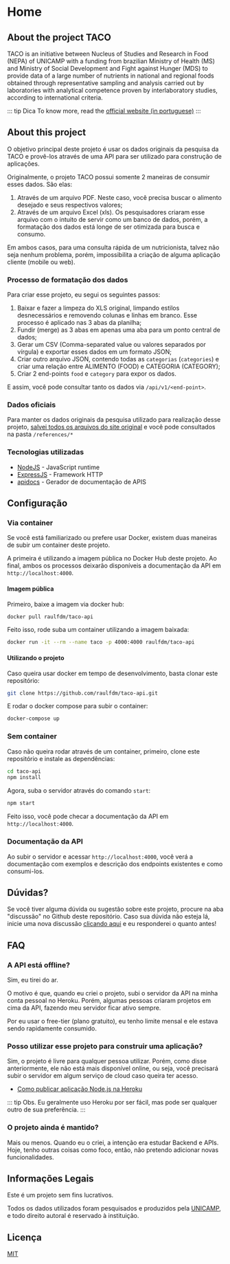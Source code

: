 # Home

## About the project TACO

TACO is an initiative between Nucleus of Studies and Research in Food (NEPA) of UNICAMP with a funding from brazilian Ministry of Health (MS) and Ministry of Social Development and Fight against Hunger (MDS) to provide data of a large number of nutrients in national and regional foods obtained through representative sampling and analysis carried out by laboratories with analytical competence proven by interlaboratory studies, according to international criteria.

::: tip Dica
To know more, read the [official website (in portuguese)](http://www.nepa.unicamp.br/taco/home.php?ativo=home)
:::

## About this project

O objetivo principal deste projeto é usar os dados originais da pesquisa da TACO e provê-los através de uma API para ser utilizado para construção de aplicações.

Originalmente, o projeto TACO possui somente 2 maneiras de consumir esses dados. São elas:

1. Através de um arquivo PDF. Neste caso, você precisa buscar o alimento desejado e seus respectivos valores;
2. Através de um arquivo Excel (xls). Os pesquisadores criaram esse arquivo com o intuito de servir como um banco de dados, porém, a formatação dos dados está longe de ser otimizada para busca e consumo.

Em ambos casos, para uma consulta rápida de um nutricionista, talvez não seja nenhum problema, porém, impossibilita a criação de alguma aplicação cliente (mobile ou web).

### Processo de formatação dos dados

Para criar esse projeto, eu segui os seguintes passos:

1. Baixar e fazer a limpeza do XLS original, limpando estilos desnecessários e removendo colunas e linhas em branco. Esse processo é aplicado nas 3 abas da planilha;
2. Fundir (merge) as 3 abas em apenas uma aba para um ponto central de dados;
3. Gerar um CSV (Comma-separated value ou valores separados por vírgula) e exportar esses dados em um formato JSON;
4. Criar outro arquivo JSON, contendo todas as `categorias` (`categories`) e criar uma relação entre ALIMENTO (FOOD) e CATEGORIA (CATEGORY);
5. Criar 2 end-points `food` e `category` para expor os dados.

E assim, você pode consultar tanto os dados via `/api/v1/<end-point>`.

### Dados oficiais

Para manter os dados originais da pesquisa utilizado para realização desse projeto, [salvei todos os arquivos do site original](https://www.nepa.unicamp.br/taco/tabela.php?ativo=tabela) e você pode consultados na pasta `/references/*`

### Tecnologias utilizadas

- [NodeJS](https://nodejs.org/en/) - JavaScript runtime
- [ExpressJS](https://expressjs.com) - Framework HTTP
- [apidocs](http://apidocjs.com) - Gerador de documentação de APIS

## Configuração

### Via container

Se você está familiarizado ou prefere usar Docker, existem duas maneiras de subir um container deste projeto.

A primeira é utilizando a imagem pública no Docker Hub deste projeto. Ao final, ambos os processos deixarão disponíveis a documentação da API em `http://localhost:4000`.

#### Imagem pública

Primeiro, baixe a imagem via docker hub:

```bash
docker pull raulfdm/taco-api
```

Feito isso, rode suba um container utilizando a imagem baixada:

```bash
docker run -it --rm --name taco -p 4000:4000 raulfdm/taco-api
```

#### Utilizando o projeto

Caso queira usar docker em tempo de desenvolvimento, basta clonar este repositório:

```bash
git clone https://github.com/raulfdm/taco-api.git
```

E rodar o docker compose para subir o container:

```bash
docker-compose up
```

### Sem container

Caso não queira rodar através de um container, primeiro, clone este repositório e instale as dependências:

```bash
cd taco-api
npm install
```

Agora, suba o servidor através do comando `start`:

```bash
npm start
```

Feito isso, você pode checar a documentação da API em `http://localhost:4000`.

### Documentação da API

Ao subir o servidor e acessar `http://localhost:4000`, você verá a documentação com exemplos e descrição dos endpoints existentes e como consumi-los.

## Dúvidas?

Se você tiver alguma dúvida ou sugestão sobre este projeto, procure na aba "discussão" no Github deste repositório. Caso sua dúvida não esteja lá, inicie uma nova discussão [clicando aqui](https://github.com/raulfdm/taco-api/discussions/new) e eu responderei o quanto antes!

## FAQ

### A API está offline?

Sim, eu tirei do ar.

O motivo é que, quando eu criei o projeto, subi o servidor da API na minha conta pessoal no Heroku. Porém, algumas pessoas criaram projetos em cima da API, fazendo meu servidor ficar ativo sempre.

Por eu usar o free-tier (plano gratuito), eu tenho limite mensal e ele estava sendo rapidamente consumido.

### Posso utilizar esse projeto para construir uma aplicação?

Sim, o projeto é livre para qualquer pessoa utilizar. Porém, como disse anteriormente, ele não está mais disponível online, ou seja, você precisará subir o servidor em algum serviço de cloud caso queira ter acesso.

- [Como publicar aplicação Node.js na Heroku](https://www.luiztools.com.br/post/como-publicar-aplicacao-node-js-na-heroku/)

::: tip Obs.
Eu geralmente uso Heroku por ser fácil, mas pode ser qualquer outro de sua preferência.
:::

### O projeto ainda é mantido?

Mais ou menos. Quando eu o criei, a intenção era estudar Backend e APIs. Hoje, tenho outras coisas como foco, então, não pretendo adicionar novas funcionalidades.

## Informações Legais

Este é um projeto sem fins lucrativos.

Todos os dados utilizados foram pesquisados e produzidos pela [UNICAMP](http://Unicamp.br), e todo direito autoral é reservado à instituição.

## Licença

[MIT](./LICENSE.md)
